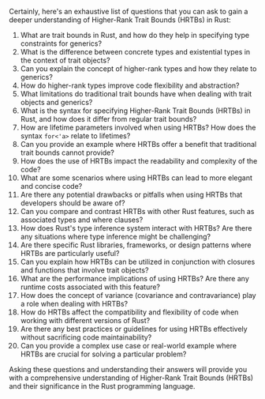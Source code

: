 Certainly, here's an exhaustive list of questions that you can ask to gain a deeper understanding of Higher-Rank Trait Bounds (HRTBs) in Rust:

1. What are trait bounds in Rust, and how do they help in specifying type constraints for generics?
2. What is the difference between concrete types and existential types in the context of trait objects?
3. Can you explain the concept of higher-rank types and how they relate to generics?
4. How do higher-rank types improve code flexibility and abstraction?
5. What limitations do traditional trait bounds have when dealing with trait objects and generics?
6. What is the syntax for specifying Higher-Rank Trait Bounds (HRTBs) in Rust, and how does it differ from regular trait bounds?
7. How are lifetime parameters involved when using HRTBs? How does the syntax `for<'a>` relate to lifetimes?
8. Can you provide an example where HRTBs offer a benefit that traditional trait bounds cannot provide?
9. How does the use of HRTBs impact the readability and complexity of the code?
10. What are some scenarios where using HRTBs can lead to more elegant and concise code?
11. Are there any potential drawbacks or pitfalls when using HRTBs that developers should be aware of?
12. Can you compare and contrast HRTBs with other Rust features, such as associated types and where clauses?
13. How does Rust's type inference system interact with HRTBs? Are there any situations where type inference might be challenging?
14. Are there specific Rust libraries, frameworks, or design patterns where HRTBs are particularly useful?
15. Can you explain how HRTBs can be utilized in conjunction with closures and functions that involve trait objects?
16. What are the performance implications of using HRTBs? Are there any runtime costs associated with this feature?
17. How does the concept of variance (covariance and contravariance) play a role when dealing with HRTBs?
18. How do HRTBs affect the compatibility and flexibility of code when working with different versions of Rust?
19. Are there any best practices or guidelines for using HRTBs effectively without sacrificing code maintainability?
20. Can you provide a complex use case or real-world example where HRTBs are crucial for solving a particular problem?

Asking these questions and understanding their answers will provide you with a comprehensive understanding of Higher-Rank Trait Bounds (HRTBs) and their significance in the Rust programming language.